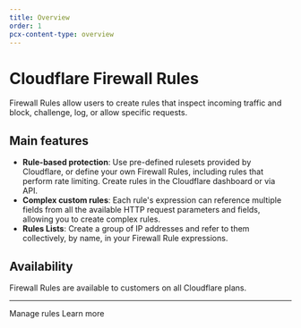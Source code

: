 ```yaml
---
title: Overview
order: 1
pcx-content-type: overview
---
```


# Cloudflare Firewall Rules

Firewall Rules allow users to create rules that inspect incoming traffic and block, challenge, log, or allow specific requests.

## Main features

- **Rule-based protection**: Use pre-defined rulesets provided by Cloudflare, or define your own Firewall Rules, including rules that perform rate limiting. Create rules in the Cloudflare dashboard or via API.
- **Complex custom rules**: Each rule's expression can reference multiple fields from all the available HTTP request parameters and fields, allowing you to create complex rules.
- **Rules Lists**: Create a group of IP addresses and refer to them collectively, by name, in your Firewall Rule expressions.

## Availability

Firewall Rules are available to customers on all Cloudflare plans.

---

<ButtonGroup>
  <bongo:button type="primary" href="/cf-dashboard">
    Manage rules
  </bongo:button>
  <bongo:button type="secondary" href="/cf-firewall-rules">
    Learn more
  </bongo:button>
</ButtonGroup>
